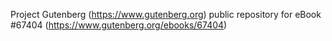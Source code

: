 Project Gutenberg (https://www.gutenberg.org) public repository for
eBook #67404 (https://www.gutenberg.org/ebooks/67404)
